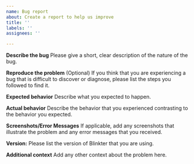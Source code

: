 ```yaml
---
name: Bug report
about: Create a report to help us improve
title: ''
labels: ''
assignees: ''

---
```


**Describe the bug**
Please give a short, clear description of the nature of the bug.

**Reproduce the problem**
(Optional) If you think that you are experiencing a bug that is difficult to discover or diagnose, please list the steps you followed to find it.

**Expected behavior**
Describe what you expected to happen.

**Actual behavior**
Describe the behavior that you experienced contrasting to the behavior you expected.

**Screenshots/Error Messages**
If applicable, add any screenshots that illustrate the problem and any error messages that you received.

**Version:**
Please list the version of Blinkter that you are using.

**Additional context**
Add any other context about the problem here.
